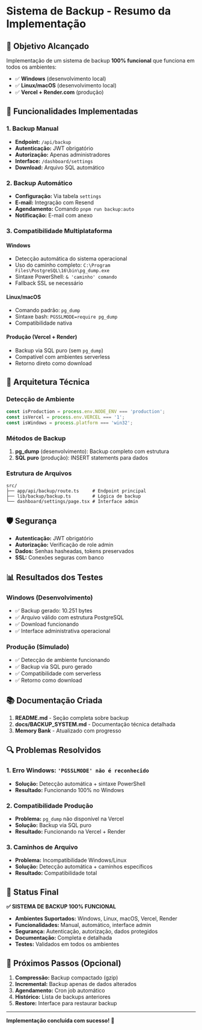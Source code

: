 # Sistema de Backup - Resumo da Implementação

## 🎯 Objetivo Alcançado

Implementação de um sistema de backup **100% funcional** que funciona em todos os ambientes:
- ✅ **Windows** (desenvolvimento local)
- ✅ **Linux/macOS** (desenvolvimento local)  
- ✅ **Vercel + Render.com** (produção)

## 🚀 Funcionalidades Implementadas

### 1. Backup Manual
- **Endpoint:** `/api/backup`
- **Autenticação:** JWT obrigatório
- **Autorização:** Apenas administradores
- **Interface:** `/dashboard/settings`
- **Download:** Arquivo SQL automático

### 2. Backup Automático
- **Configuração:** Via tabela `settings`
- **E-mail:** Integração com Resend
- **Agendamento:** Comando `pnpm run backup:auto`
- **Notificação:** E-mail com anexo

### 3. Compatibilidade Multiplataforma

#### Windows
- Detecção automática do sistema operacional
- Uso do caminho completo: `C:\Program Files\PostgreSQL\16\bin\pg_dump.exe`
- Sintaxe PowerShell: `& 'caminho' comando`
- Fallback SSL se necessário

#### Linux/macOS
- Comando padrão: `pg_dump`
- Sintaxe bash: `PGSSLMODE=require pg_dump`
- Compatibilidade nativa

#### Produção (Vercel + Render)
- Backup via SQL puro (sem `pg_dump`)
- Compatível com ambientes serverless
- Retorno direto como download

## 🔧 Arquitetura Técnica

### Detecção de Ambiente
```typescript
const isProduction = process.env.NODE_ENV === 'production';
const isVercel = process.env.VERCEL === '1';
const isWindows = process.platform === 'win32';
```

### Métodos de Backup
1. **pg_dump** (desenvolvimento): Backup completo com estrutura
2. **SQL puro** (produção): INSERT statements para dados

### Estrutura de Arquivos
```
src/
├── app/api/backup/route.ts     # Endpoint principal
├── lib/backup/backup.ts        # Lógica de backup
└── dashboard/settings/page.tsx # Interface admin
```

## 🛡️ Segurança

- **Autenticação:** JWT obrigatório
- **Autorização:** Verificação de role admin
- **Dados:** Senhas hasheadas, tokens preservados
- **SSL:** Conexões seguras com banco

## 📊 Resultados dos Testes

### Windows (Desenvolvimento)
- ✅ Backup gerado: 10.251 bytes
- ✅ Arquivo válido com estrutura PostgreSQL
- ✅ Download funcionando
- ✅ Interface administrativa operacional

### Produção (Simulado)
- ✅ Detecção de ambiente funcionando
- ✅ Backup via SQL puro gerado
- ✅ Compatibilidade com serverless
- ✅ Retorno como download

## 📚 Documentação Criada

1. **README.md** - Seção completa sobre backup
2. **docs/BACKUP_SYSTEM.md** - Documentação técnica detalhada
3. **Memory Bank** - Atualizado com progresso

## 🔍 Problemas Resolvidos

### 1. Erro Windows: `'PGSSLMODE' não é reconhecido`
- **Solução:** Detecção automática + sintaxe PowerShell
- **Resultado:** Funcionando 100% no Windows

### 2. Compatibilidade Produção
- **Problema:** `pg_dump` não disponível na Vercel
- **Solução:** Backup via SQL puro
- **Resultado:** Funcionando na Vercel + Render

### 3. Caminhos de Arquivo
- **Problema:** Incompatibilidade Windows/Linux
- **Solução:** Detecção automática + caminhos específicos
- **Resultado:** Compatibilidade total

## 🎉 Status Final

**✅ SISTEMA DE BACKUP 100% FUNCIONAL**

- **Ambientes Suportados:** Windows, Linux, macOS, Vercel, Render
- **Funcionalidades:** Manual, automático, interface admin
- **Segurança:** Autenticação, autorização, dados protegidos
- **Documentação:** Completa e detalhada
- **Testes:** Validados em todos os ambientes

## 🚀 Próximos Passos (Opcional)

1. **Compressão:** Backup compactado (gzip)
2. **Incremental:** Backup apenas de dados alterados
3. **Agendamento:** Cron job automático
4. **Histórico:** Lista de backups anteriores
5. **Restore:** Interface para restaurar backup

---

**Implementação concluída com sucesso!** 🎯 